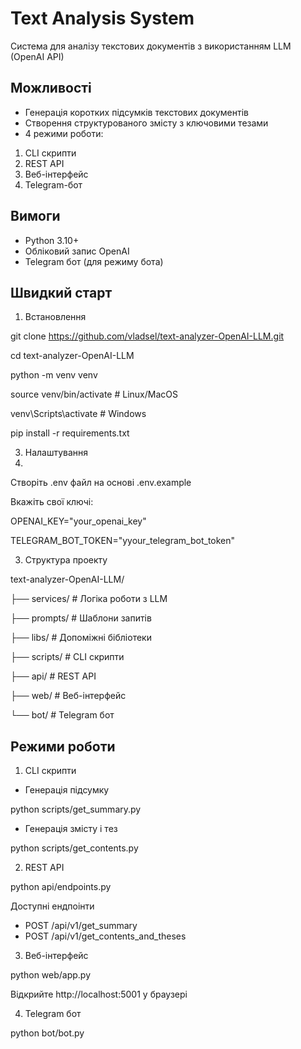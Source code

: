 # Text Analysis System
Система для аналізу текстових документів з використанням LLM (OpenAI API)

## Можливості
- Генерація коротких підсумків текстових документів
- Створення структурованого змісту з ключовими тезами
- 4 режими роботи:
1. CLI скрипти
2. REST API
3. Веб-інтерфейс
4. Telegram-бот

## Вимоги
- Python 3.10+
- Обліковий запис OpenAI
- Telegram бот (для режиму бота)

## Швидкий старт
1. Встановлення

git clone https://github.com/vladsel/text-analyzer-OpenAI-LLM.git

cd text-analyzer-OpenAI-LLM

python -m venv venv

source venv/bin/activate  # Linux/MacOS

venv\Scripts\activate  # Windows

pip install -r requirements.txt


3. Налаштування
4. 
Створіть .env файл на основі .env.example

Вкажіть свої ключі:

OPENAI_KEY="your_openai_key"

TELEGRAM_BOT_TOKEN="yyour_telegram_bot_token"


3. Структура проекту

text-analyzer-OpenAI-LLM/

├── services/       # Логіка роботи з LLM

├── prompts/        # Шаблони запитів

├── libs/           # Допоміжні бібліотеки

├── scripts/        # CLI скрипти

├── api/            # REST API

├── web/            # Веб-інтерфейс

└── bot/            # Telegram бот


## Режими роботи
1. CLI скрипти
- Генерація підсумку

python scripts/get_summary.py

- Генерація змісту і тез

python scripts/get_contents.py


2. REST API

python api/endpoints.py


Доступні ендпоінти

- POST /api/v1/get_summary
- POST /api/v1/get_contents_and_theses


3. Веб-інтерфейс

python web/app.py

Відкрийте http://localhost:5001 у браузері


4. Telegram бот

python bot/bot.py



